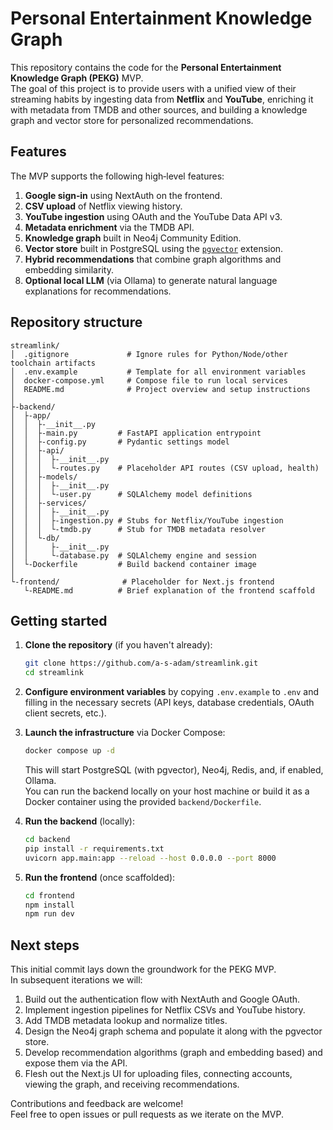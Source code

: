 # Personal Entertainment Knowledge Graph

This repository contains the code for the **Personal Entertainment Knowledge Graph (PEKG)** MVP.  
The goal of this project is to provide users with a unified view of their streaming habits by ingesting data from **Netflix** and **YouTube**, enriching it with metadata from TMDB and other sources, and building a knowledge graph and vector store for personalized recommendations.

## Features

The MVP supports the following high‑level features:

1. **Google sign‑in** using NextAuth on the frontend.  
2. **CSV upload** of Netflix viewing history.  
3. **YouTube ingestion** using OAuth and the YouTube Data API v3.  
4. **Metadata enrichment** via the TMDB API.  
5. **Knowledge graph** built in Neo4j Community Edition.  
6. **Vector store** built in PostgreSQL using the [`pgvector`](https://github.com/pgvector/pgvector) extension.  
7. **Hybrid recommendations** that combine graph algorithms and embedding similarity.  
8. **Optional local LLM** (via Ollama) to generate natural language explanations for recommendations.

## Repository structure

```
streamlink/
│  .gitignore             # Ignore rules for Python/Node/other toolchain artifacts
│  .env.example           # Template for all environment variables
│  docker-compose.yml     # Compose file to run local services
│  README.md              # Project overview and setup instructions
│
├‑backend/
│  ├‑app/
│  │  ├‑__init__.py
│  │  ├‑main.py         # FastAPI application entrypoint
│  │  ├‑config.py       # Pydantic settings model
│  │  ├‑api/
│  │  │  ├‑__init__.py
│  │  │  └‑routes.py    # Placeholder API routes (CSV upload, health)
│  │  ├‑models/
│  │  │  ├‑__init__.py
│  │  │  └‑user.py      # SQLAlchemy model definitions
│  │  ├‑services/
│  │  │  ├‑__init__.py
│  │  │  ├‑ingestion.py # Stubs for Netflix/YouTube ingestion
│  │  │  └‑tmdb.py      # Stub for TMDB metadata resolver
│  │  └‑db/
│  │     ├‑__init__.py
│  │     └‑database.py  # SQLAlchemy engine and session
│  └‑Dockerfile         # Build backend container image
│
└‑frontend/              # Placeholder for Next.js frontend
   └‑README.md          # Brief explanation of the frontend scaffold
```

## Getting started

1. **Clone the repository** (if you haven't already):

   ```sh
   git clone https://github.com/a-s-adam/streamlink.git
   cd streamlink
   ```

2. **Configure environment variables** by copying `.env.example` to `.env` and filling in the necessary secrets (API keys, database credentials, OAuth client secrets, etc.).

3. **Launch the infrastructure** via Docker Compose:

   ```sh
   docker compose up -d
   ```

   This will start PostgreSQL (with pgvector), Neo4j, Redis, and, if enabled, Ollama.  
   You can run the backend locally on your host machine or build it as a Docker container using the provided `backend/Dockerfile`.

4. **Run the backend** (locally):

   ```sh
   cd backend
   pip install -r requirements.txt
   uvicorn app.main:app --reload --host 0.0.0.0 --port 8000
   ```

5. **Run the frontend** (once scaffolded):

   ```sh
   cd frontend
   npm install
   npm run dev
   ```

## Next steps

This initial commit lays down the groundwork for the PEKG MVP.  
In subsequent iterations we will:

1. Build out the authentication flow with NextAuth and Google OAuth.
2. Implement ingestion pipelines for Netflix CSVs and YouTube history.
3. Add TMDB metadata lookup and normalize titles.
4. Design the Neo4j graph schema and populate it along with the pgvector store.
5. Develop recommendation algorithms (graph and embedding based) and expose them via the API.
6. Flesh out the Next.js UI for uploading files, connecting accounts, viewing the graph, and receiving recommendations.

Contributions and feedback are welcome!  
Feel free to open issues or pull requests as we iterate on the MVP.
